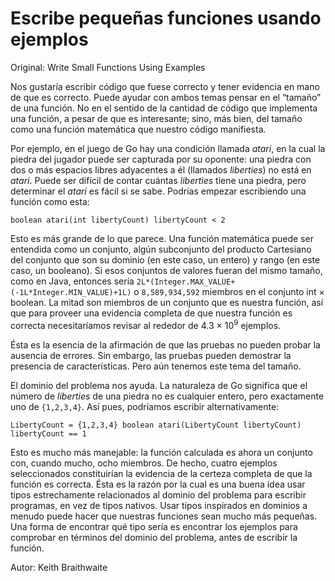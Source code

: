 # Escribe pequeñas funciones usando ejemplos

Original: Write Small Functions Using Examples

Nos gustaría escribir código que fuese correcto y tener evidencia en
mano de que es correcto. Puede ayudar con ambos temas pensar en el
“tamaño” de una función. No en el sentido de la cantidad de código que
implementa una función, a pesar de que es interesante; sino, más bien,
del tamaño como una función matemática que nuestro código manifiesta.

Por ejemplo, en el juego de Go hay una condición llamada _atari_, en la
cual la piedra del jugador puede ser capturada por su oponente: una
piedra con dos o más espacios libres adyacentes a él (llamados
_liberties_) no está en *atari*. Puede ser difícil de contar cuántas
_liberties_ tiene una piedra, pero determinar el *atari* es fácil si se
sabe. Podrías empezar escribiendo una función como esta:


    boolean atari(int libertyCount) libertyCount < 2


Esto es más grande de lo que parece. Una función matemática puede ser
entendida como un conjunto, algún subconjunto del producto Cartesiano
del conjunto que son su dominio (en este caso, un entero) y rango (en
este caso, un booleano). Si esos conjuntos de valores fueran del mismo
tamaño, como en Java, entonces sería
`2L*(Integer.MAX_VALUE+(-1L*Integer.MIN_VALUE)+1L)` o `8,589,934,592`
miembros en el conjunto int × boolean. La mitad son miembros de un
conjunto que es nuestra función, así que para proveer una evidencia
completa de que nuestra función es correcta necesitaríamos revisar al
rededor de 4.3 × 10<sup>9</sup> ejemplos.

Ésta es la esencia de la afirmación de que las pruebas no pueden probar
la ausencia de errores. Sin embargo, las pruebas pueden demostrar la
presencia de características. Pero aún tenemos este tema del tamaño.

El dominio del problema nos ayuda. La naturaleza de Go significa que el
número de _liberties_ de una piedra no es cualquier entero, pero
exactamente uno de `{1,2,3,4}`. Así pues, podríamos escribir
alternativamente:

    LibertyCount = {1,2,3,4} boolean atari(LibertyCount libertyCount)
    libertyCount == 1


Esto es mucho más manejable: la función calculada es ahora un conjunto
con, cuando mucho, ocho miembros. De hecho, cuatro ejemplos seleccionados
constituirían la evidencia de la certeza completa de que la función es
correcta. Ésta es la razón por la cual es una buena idea usar tipos
estrechamente relacionados al dominio del problema para escribir
programas, en vez de tipos nativos. Usar tipos inspirados en dominios a
menudo puede hacer que nuestras funciones sean mucho más pequeñas. Una
forma de encontrar qué tipo sería es encontrar los ejemplos para
comprobar en términos del dominio del problema, antes de escribir la
función.

Autor: Keith Braithwaite